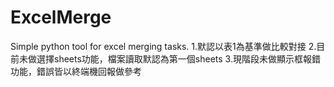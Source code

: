 # ExcelMerge
Simple python tool for excel merging tasks.
1.默認以表1為基準做比較對接
2.目前未做選擇sheets功能，檔案讀取默認為第一個sheets
3.現階段未做顯示框報錯功能，錯誤皆以終端機回報做參考
